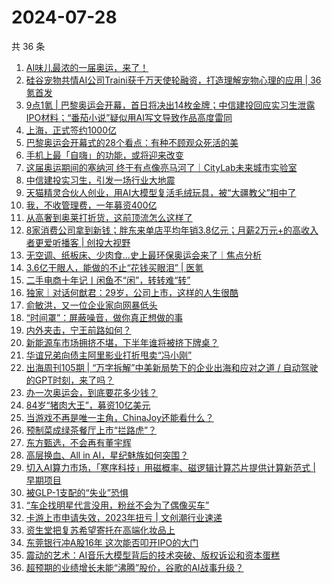 # 2024-07-28

共 36 条

<!-- BEGIN 36KR -->
<!-- 最后更新时间 2024-07-28 05:01:08 +0800 -->
1. [AI味儿最浓的一届奥运，来了！](https://36kr.com/p/2879147080307589)
1. [硅谷宠物共情AI公司Traini获千万天使轮融资，打造理解宠物心理的应用 | 36氪首发](https://36kr.com/p/2877427431609219)
1. [9点1氪 | 巴黎奥运会开幕，首日将决出14枚金牌；中信建投回应实习生泄露IPO材料；“番茄小说”疑似用AI写文导致作品高度雷同](https://36kr.com/p/2879844463973251)
1. [上海，正式签约1000亿](https://36kr.com/p/2879111480152960)
1. [巴黎奥运会开幕式的28个看点：有种不顾观众死活的美](https://36kr.com/p/2879850623226761)
1. [手机上最「自嗨」的功能，或将迎来改变](https://36kr.com/p/2879997558608516)
1. [这届奥运期间的塞纳河 终于有点像亮马河了｜CityLab未来城市实验室](https://36kr.com/p/2879787993289605)
1. [中信建投实习生，引发一场行业大地震](https://36kr.com/p/2879970982155136)
1. [天猫精灵合伙人创业，用AI大模型复活毛绒玩具，被“大疆教父”相中了](https://36kr.com/p/2879147157099137)
1. [我，不收管理费，一年募资400亿](https://36kr.com/p/2879960320643975)
1. [从高奢到奥莱打折货，这前顶流怎么这样了](https://36kr.com/p/2880177050260361)
1. [8家消费公司拿到新钱；胖东来单店平均年销3.8亿元；月薪2万元+的高收入者更爱听播客 | 创投大视野](https://36kr.com/p/2873477118021769)
1. [无空调、纸板床、少肉食...史上最环保奥运会来了｜焦点分析](https://36kr.com/p/2872923990855811)
1. [3.6亿干眼人，能做的不止“花钱买眼泪” | 医氪](https://36kr.com/p/2877247283057288)
1. [二手电商十年记丨闲鱼不“闲”，转转难“转”](https://36kr.com/p/2879126713734016)
1. [独家｜对话何猷君：29岁，公司上市，这样的人生很酷](https://36kr.com/p/2879215652770435)
1. [俞敏洪，又一位企业家向网暴低头](https://36kr.com/p/2880058777277321)
1. [“时间罩”：屏蔽噪音，做你真正想做的事](https://36kr.com/p/2864870804835206)
1. [内外夹击，宁王前路如何？](https://36kr.com/p/2879912992035458)
1. [新能源车市场拥挤不堪，下半年谁将被挤下牌桌？](https://36kr.com/p/2879095561608069)
1. [华谊兄弟向债主阿里影业打折甩卖“冯小刚”](https://36kr.com/p/2879222538247042)
1. [出海周刊105期 | “万字拆解”中美新局势下的企业出海和应对之道 / 自动驾驶的GPT时刻，来了吗？](https://36kr.com/p/2878837190153091)
1. [办一次奥运会，到底要花多少钱？](https://36kr.com/p/2879741356725123)
1. [84岁“猪肉大王”，募资10亿美元](https://36kr.com/p/2879784557157252)
1. [当游戏不再是唯一主角，ChinaJoy还能看什么？](https://36kr.com/p/2880003056294276)
1. [预制菜成绿茶餐厅上市“拦路虎”？](https://36kr.com/p/2879094032978566)
1. [东方甄选，不会再有董宇辉](https://36kr.com/p/2879220284101513)
1. [高层换血、All in AI，星纪魅族如何突围？](https://36kr.com/p/2880002926858882)
1. [切入AI算力市场，「寒序科技」用磁概率、磁逻辑计算芯片提供计算新范式 | 早期项目](https://36kr.com/p/2879814545625988)
1. [被GLP-1支配的“失业”恐惧](https://36kr.com/p/2879081630389128)
1. [“车企找明星代言没用，粉丝不会为了偶像买车”](https://36kr.com/p/2879793600615300)
1. [卡游上市申请失效，2023年扭亏 | 文创潮行业速递](https://36kr.com/p/2879179045442181)
1. [资生堂把复苏希望寄托在高端化妆品上](https://36kr.com/p/2879794387358339)
1. [东莞银行冲A股16年 这次能否叩开IPO的大门](https://36kr.com/p/2879822661931652)
1. [震动的艺术：AI音乐大模型背后的技术突破、版权诉讼和资本蛋糕](https://36kr.com/p/2879230115813761)
1. [超预期的业绩增长未能“沸腾”股价，谷歌的AI战事升级？](https://36kr.com/p/2879989261195648)
<!-- END 36KR -->